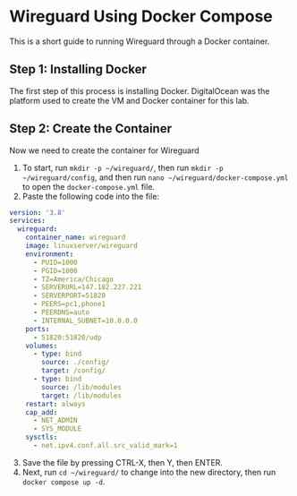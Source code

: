 # Wireguard Using Docker Compose
This is a short guide to running Wireguard through a Docker container.
## Step 1: Installing Docker
The first step of this process is installing Docker. DigitalOcean was the platform used to create the VM and Docker container for this lab.
## Step 2: Create the Container
Now we need to create the container for Wireguard
1. To start, run `mkdir -p ~/wireguard/`, then run `mkdir -p ~/wireguard/config`, and then run `nano ~/wireguard/docker-compose.yml` to open the `docker-compose.yml` file.
2. Paste the following code into the file:

```yml
version: '3.8'
services:
  wireguard:
    container_name: wireguard
    image: linuxserver/wireguard
    environment:
      - PUID=1000
      - PGID=1000
      - TZ=America/Chicago
      - SERVERURL=147.182.227.221
      - SERVERPORT=51820
      - PEERS=pc1,phone1
      - PEERDNS=auto
      - INTERNAL_SUBNET=10.0.0.0
    ports:
      - 51820:51820/udp
    volumes:
      - type: bind
        source: ./config/
        target: /config/
      - type: bind
        source: /lib/modules
        target: /lib/modules
    restart: always
    cap_add:
      - NET_ADMIN
      - SYS_MODULE
    sysctls:
      - net.ipv4.conf.all.src_valid_mark=1
```
3. Save the file by pressing CTRL-X, then Y, then ENTER.
4. Next, run `cd ~/wireguard/` to change into the new directory, then run `docker compose up -d`.
   

